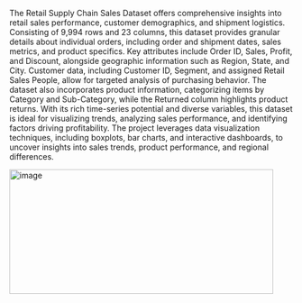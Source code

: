 The Retail Supply Chain Sales Dataset offers comprehensive insights into retail sales performance, customer demographics, and shipment logistics. Consisting of 9,994 rows and 23 columns, this dataset provides granular details about individual orders, including order and shipment dates, sales metrics, and product specifics. Key attributes include Order ID, Sales, Profit, and Discount, alongside geographic information such as Region, State, and City. Customer data, including Customer ID, Segment, and assigned Retail Sales People, allow for targeted analysis of purchasing behavior. The dataset also incorporates product information, categorizing items by Category and Sub-Category, while the Returned column highlights product returns. With its rich time-series potential and diverse variables, this dataset is ideal for visualizing trends, analyzing sales performance, and identifying factors driving profitability. The project leverages data visualization techniques, including boxplots, bar charts, and interactive dashboards, to uncover insights into sales trends, product performance, and regional differences.

<img width="468" height="221" alt="image" src="https://github.com/user-attachments/assets/7d93d281-e503-4067-9959-232f00544243" />

